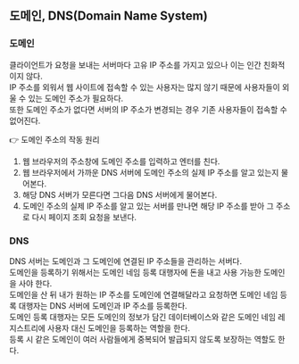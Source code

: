 ## 도메인, DNS(Domain Name System)

### 도메인

클라이언트가 요청을 보내는 서버마다 고유 IP 주소를 가지고 있으나 이는 인간 친화적이지 않다.  
IP 주소를 외워서 웹 사이트에 접속할 수 있는 사용자는 많지 않기 때문에 사용자들이 외울 수 있는 도메인 주소가 필요하다.  
또한 도메인 주소가 없다면 서버의 IP 주소가 변경되는 경우 기존 사용자들이 접속할 수 없어진다.

👉 도메인 주소의 작동 원리

1. 웹 브라우저의 주소창에 도메인 주소를 입력하고 엔터를 친다.
2. 웹 브라우저에서 가까운 DNS 서버에 도메인 주소의 실제 IP 주소를 알고 있는지 물어본다.
3. 해당 DNS 서버가 모른다면 그다음 DNS 서버에게 물어본다.
4. 도메인 주소의 실제 IP 주소를 알고 있는 서버를 만나면 해당 IP 주소를 받아 그 주소로 다시 페이지 조회 요청을 보낸다.

### DNS

DNS 서버는 도메인과 그 도메인에 연결된 IP 주소들을 관리하는 서버다.  
도메인을 등록하기 위해서는 도메인 네임 등록 대행자에 돈을 내고 사용 가능한 도메인을 사야 한다.  
도메인을 산 뒤 내가 원하는 IP 주소를 도메인에 연결해달라고 요청하면 도메인 네임 등록 대행자는 DNS 서버에 도메인과 IP 주소를 등록한다.  
도메인 등록 대행자는 모든 도메인의 정보가 담긴 데이터베이스와 같은 도메인 네임 레지스트리에 사용자 대신 도메인을 등록하는 역할을 한다.  
등록 시 같은 도메인이 여러 사람들에게 중복되어 발급되지 않도록 보장하는 역할도 한다.
